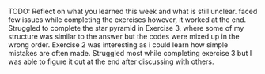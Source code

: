 TODO: Reflect on what you learned this week and what is still unclear.
faced few issues while completing the exercises however, it worked at the end. Struggled to complete the star pyramid in Exercise 3, where some of my structure was similar to the answer but the codes were mixed up in the wrong order. Exercise 2 was interesting as i could learn how simple mistakes are often made. Struggled most while completing exercise 3 but I was able to figure it out at the end after discussing with others.
